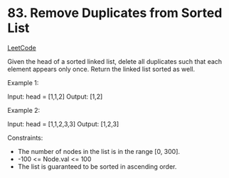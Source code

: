 # 83. Remove Duplicates from Sorted List

[LeetCode](https://leetcode.com/problems/remove-duplicates-from-sorted-list/)

Given the head of a sorted linked list, delete all duplicates such that each element appears only once. Return the linked list sorted as well.



Example 1:

Input: head = [1,1,2]
Output: [1,2]

Example 2:

Input: head = [1,1,2,3,3]
Output: [1,2,3]



Constraints:

* The number of nodes in the list is in the range [0, 300].
* -100 <= Node.val <= 100
* The list is guaranteed to be sorted in ascending order.
